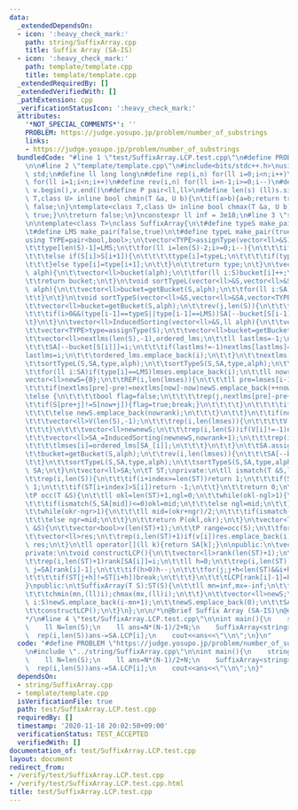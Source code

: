 ```yaml
---
data:
  _extendedDependsOn:
  - icon: ':heavy_check_mark:'
    path: string/SuffixArray.cpp
    title: Suffix Array (SA-IS)
  - icon: ':heavy_check_mark:'
    path: template/template.cpp
    title: template/template.cpp
  _extendedRequiredBy: []
  _extendedVerifiedWith: []
  _pathExtension: cpp
  _verificationStatusIcon: ':heavy_check_mark:'
  attributes:
    '*NOT_SPECIAL_COMMENTS*': ''
    PROBLEM: https://judge.yosupo.jp/problem/number_of_substrings
    links:
    - https://judge.yosupo.jp/problem/number_of_substrings
  bundledCode: "#line 1 \"test/SuffixArray.LCP.test.cpp\"\n#define PROBLEM \"https://judge.yosupo.jp/problem/number_of_substrings\"\
    \n\n#line 2 \"template/template.cpp\"\n#include<bits/stdc++.h>\nusing namespace\
    \ std;\n#define ll long long\n#define rep(i,n) for(ll i=0;i<n;i++)\n#define REP(i,n)\
    \ for(ll i=1;i<n;i++)\n#define rev(i,n) for(ll i=n-1;i>=0;i--)\n#define all(v)\
    \ v.begin(),v.end()\n#define P pair<ll,ll>\n#define len(s) (ll)s.size()\n \ntemplate<class\
    \ T,class U> inline bool chmin(T &a, U b){\n\tif(a>b){a=b;return true;}\n\treturn\
    \ false;\n}\ntemplate<class T,class U> inline bool chmax(T &a, U b){\n\tif(a<b){a=b;return\
    \ true;}\n\treturn false;\n}\nconstexpr ll inf = 3e18;\n#line 3 \"string/SuffixArray.cpp\"\
    \n\ntemplate<class T>\nclass SuffixArray{\n\t#define typeS make_pair(false,false)\n\
    \t#define LMS make_pair(false,true)\n\t#define typeL make_pair(true,true)\n\t\
    using TYPE=pair<bool,bool>;\n\tvector<TYPE>assignType(vector<ll>&S){\n\t\tvector<TYPE>type(len(S));\n\
    \t\ttype[len(S)-1]=LMS;\n\t\tfor(ll i=len(S)-2;i>=0;i--){\n\t\t\tif(S[i]<S[i+1])type[i]=typeS;\n\
    \t\t\telse if(S[i]>S[i+1]){\n\t\t\t\ttype[i]=typeL;\n\t\t\t\tif(type[i+1]==typeS)type[i+1]=LMS;\n\
    \t\t\t}else type[i]=type[i+1];\n\t\t}\n\t\treturn type;\n\t}\n\tvector<ll>getBucket(vector<ll>&S,ll\
    \ alph){\n\t\tvector<ll>bucket(alph);\n\t\tfor(ll i:S)bucket[i]++;\n\t\trep(i,len(bucket)-1)bucket[i+1]+=bucket[i];\n\
    \t\treturn bucket;\n\t}\n\tvoid sortTypeL(vector<ll>&S,vector<ll>&SA,vector<TYPE>&type,ll\
    \ alph){\n\t\tvector<ll>bucket=getBucket(S,alph);\n\t\tfor(ll i:SA){\n\t\t\tif(i>0&&type[i-1]==typeL)SA[bucket[S[i-1]-1]++]=i-1;\n\
    \t\t}\n\t}\n\tvoid sortTypeS(vector<ll>&S,vector<ll>&SA,vector<TYPE>&type,ll alph){\n\
    \t\tvector<ll>bucket=getBucket(S,alph);\n\t\trev(j,len(S)){\n\t\t\tll i=SA[j];\n\
    \t\t\tif(i>0&&(type[i-1]==typeS||type[i-1]==LMS))SA[--bucket[S[i-1]]]=i-1;\n\t\
    \t}\n\t}\n\tvector<ll>InducedSorting(vector<ll>&S,ll alph){\n\t\tvector<ll>SA(len(S),-1);\n\
    \t\tvector<TYPE>type=assignType(S);\n\t\tvector<ll>bucket=getBucket(S,alph);\n\
    \t\tvector<ll>nextlms(len(S),-1),ordered_lms;\n\t\tll lastlms=-1;\n\t\trep(i,len(S))if(type[i]==LMS){\n\
    \t\t\tSA[--bucket[S[i]]]=i;\n\t\t\tif(lastlms!=-1)nextlms[lastlms]=i;\n\t\t\t\
    lastlms=i;\n\t\t\tordered_lms.emplace_back(i);\n\t\t}\n\t\tnextlms[lastlms]=lastlms;\n\
    \t\tsortTypeL(S,SA,type,alph);\n\t\tsortTypeS(S,SA,type,alph);\n\t\tvector<ll>lmses;\n\
    \t\tfor(ll i:SA)if(type[i]==LMS)lmses.emplace_back(i);\n\t\tll nowrank=0;\n\t\t\
    vector<ll>newS={0};\n\t\tREP(i,len(lmses)){\n\t\t\tll pre=lmses[i-1],now=lmses[i];\n\
    \t\t\tif(nextlms[pre]-pre!=nextlms[now]-now)newS.emplace_back(++nowrank);\n\t\t\
    \telse {\n\t\t\t\tbool flag=false;\n\t\t\t\trep(j,nextlms[pre]-pre+1){\n\t\t\t\
    \t\tif(S[pre+j]!=S[now+j]){flag=true;break;}\n\t\t\t\t}\n\t\t\t\tif(flag)newS.emplace_back(++nowrank);\n\
    \t\t\t\telse newS.emplace_back(nowrank);\n\t\t\t}\n\t\t}\n\t\tif(nowrank+1!=len(lmses)){\n\
    \t\t\tvector<ll>V(len(S),-1);\n\t\t\trep(i,len(lmses)){\n\t\t\t\tV[lmses[i]]=newS[i];\n\
    \t\t\t}\n\t\t\tvector<ll>newnewS;\n\t\t\trep(i,len(S))if(V[i]!=-1)newnewS.emplace_back(V[i]);\n\
    \t\t\tvector<ll>SA_=InducedSorting(newnewS,nowrank+1);\n\t\t\trep(i,len(SA_)){\n\
    \t\t\t\tlmses[i]=ordered_lms[SA_[i]];\n\t\t\t}\n\t\t}\n\t\tSA.assign(len(S),-1);\n\
    \t\tbucket=getBucket(S,alph);\n\t\trev(i,len(lmses)){\n\t\t\tSA[--bucket[S[lmses[i]]]]=lmses[i];\n\
    \t\t}\n\t\tsortTypeL(S,SA,type,alph);\n\t\tsortTypeS(S,SA,type,alph);\n\t\treturn\
    \ SA;\n\t}\n\tvector<ll>SA;\n\tT ST;\nprivate:\n\tll ismatch(T &S,ll index){\n\
    \t\trep(i,len(S)){\n\t\t\tif(i+index>=len(ST))return 1;\n\t\t\tif(ST[i+index]<S[i])return\
    \ 1;\n\t\t\tif(ST[i+index]>S[i])return -1;\n\t\t}\n\t\treturn 0;\n\t}\npublic:\n\
    \tP occ(T &S){\n\t\tll okl=len(ST)+1,ngl=0;\n\t\twhile(okl-ngl>1){\n\t\t\tll mid=(okl+ngl)/2;\n\
    \t\t\tif(ismatch(S,SA[mid])<=0)okl=mid;\n\t\t\telse ngl=mid;\n\t\t}\n\t\tll okr=len(ST)+1,ngr=0;\n\
    \t\twhile(okr-ngr>1){\n\t\t\tll mid=(okr+ngr)/2;\n\t\t\tif(ismatch(S,SA[mid])<0)okr=mid;\n\
    \t\t\telse ngr=mid;\n\t\t}\n\t\treturn P(okl,okr);\n\t}\n\tvector<ll>locate(T\
    \ &S){\n\t\tvector<bool>v(len(ST)+1);\n\t\tP range=occ(S);\n\t\tfor(ll i=range.first;i<range.second;i++)v[SA[i]]=true;\n\
    \t\tvector<ll>res;\n\t\trep(i,len(ST)+1)if(v[i])res.emplace_back(i);\n\t\treturn\
    \ res;\n\t}\n\tll operator[](ll k){return SA[k];}\n\npublic:\n\tvector<ll>LCP;\n\
    private:\n\tvoid constructLCP(){\n\t\tvector<ll>rank(len(ST)+1);\n\t\tLCP.resize(len(ST)+1);\n\
    \t\trep(i,len(ST)+1)rank[SA[i]]=i;\n\t\tll h=0;\n\t\trep(i,len(ST)){\n\t\t\tll\
    \ j=SA[rank[i]-1];\n\t\t\tif(h>0)h--;\n\t\t\tfor(j;j+h<len(ST)&&i+h<len(ST);h++){\n\
    \t\t\t\tif(ST[j+h]!=ST[i+h])break;\n\t\t\t}\n\t\t\tLCP[rank[i]-1]=h;\n\t\t}\n\t\
    }\npublic:\n\tSuffixArray(T S):ST(S){\n\t\tll mn=inf,mx=-inf;\n\t\tfor(auto i:S){\n\
    \t\t\tchmin(mn,(ll)i);chmax(mx,(ll)i);\n\t\t}\n\t\tvector<ll>newS;\n\t\tfor(auto\
    \ i:S)newS.emplace_back(i-mn+1);\n\t\tnewS.emplace_back(0);\n\t\tSA=InducedSorting(newS,mx-mn+2);\n\
    \t\tconstructLCP();\n\t}\n};\n\n/*\n@brief Suffix Array (SA-IS)\n@docs docs/SuffixArray.md\n\
    */\n#line 4 \"test/SuffixArray.LCP.test.cpp\"\n\nint main(){\n    string S;cin>>S;\n\
    \    ll N=len(S);\n    ll ans=N*(N-1)/2+N;\n    SuffixArray<string>SA(S);\n  \
    \  rep(i,len(S))ans-=SA.LCP[i];\n    cout<<ans<<\"\\n\";\n}\n"
  code: "#define PROBLEM \"https://judge.yosupo.jp/problem/number_of_substrings\"\n\
    \n#include \"../string/SuffixArray.cpp\"\n\nint main(){\n    string S;cin>>S;\n\
    \    ll N=len(S);\n    ll ans=N*(N-1)/2+N;\n    SuffixArray<string>SA(S);\n  \
    \  rep(i,len(S))ans-=SA.LCP[i];\n    cout<<ans<<\"\\n\";\n}"
  dependsOn:
  - string/SuffixArray.cpp
  - template/template.cpp
  isVerificationFile: true
  path: test/SuffixArray.LCP.test.cpp
  requiredBy: []
  timestamp: '2020-11-18 20:02:50+09:00'
  verificationStatus: TEST_ACCEPTED
  verifiedWith: []
documentation_of: test/SuffixArray.LCP.test.cpp
layout: document
redirect_from:
- /verify/test/SuffixArray.LCP.test.cpp
- /verify/test/SuffixArray.LCP.test.cpp.html
title: test/SuffixArray.LCP.test.cpp
---
```

